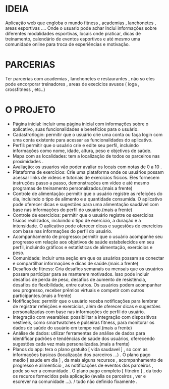 # IDEIA
Aplicação web que engloba o mundo fitness , academias , lanchonetes , areas esportivas .... Onde  o usuario pode achar 
Inclui informações sobre diferentes modalidades esportivas, locais onde praticar, dicas de treinamento, 
calendário de eventos esportivos e até mesmo uma comunidade online para troca de experiências e motivação. 

# PARCERIAS 
Ter parcerias com academias , lanchonetes e restaurantes , não so eles pode encorporar treinadores , areas de execicios avusos ( ioga , crossfitness , etc..)

# O PROJETO 

+ Página inicial: incluir uma página inicial com informações sobre o aplicativo, suas funcionalidades e benefícios para o usuário.
+ Cadastro/login: permitir que o usuário crie uma conta ou faça login com uma conta existente para acessar as funcionalidades do aplicativo.
+ Perfil: permitir que o usuário crie e edite seu perfil, incluindo informações como nome, idade, altura, peso e objetivos de saúde.
+ Mapa com as localidades: tem a localização de todos os parceiros nas proximidades .
+ Avaliação: os usuarios vão poder avaliar os locais com notas de 0 a 10 .
+ Plataforma de exercícios: Crie uma plataforma onde os usuários possam acessar links de vídeos e tutoriais de exercícios físicos. Eles fornecem instruções passo a passo, demonstrações em vídeo e até mesmo programas de treinamento personalizados.(mais a frente)
+ Controle de alimentação: permitir que o usuário registre as refeições do dia, incluindo o tipo de alimento e a quantidade consumida. O aplicativo pode oferecer dicas e sugestões para uma alimentação saudável com base nas informações do perfil do usuário.(mais a frente)
+ Controle de exercícios: permitir que o usuário registre os exercícios físicos realizados, incluindo o tipo de exercício, a duração e a intensidade. O aplicativo pode oferecer dicas e sugestões de exercícios com base nas informações do perfil do usuário.
+ Acompanhamento de progresso: permitir que o usuário acompanhe seu progresso em relação aos objetivos de saúde estabelecidos em seu perfil, incluindo gráficos e estatísticas de alimentação, exercícios e peso.
+ Comunidade: incluir uma seção em que os usuários possam se conectar e compartilhar informações e dicas de saúde.(mais a frente)
+ Desafios de fitness: Cria desafios semanais ou mensais que os usuários possam participar para se manterem motivados. Isso pode incluir desafios de perda de peso, desafios de aumento de resistência, desafios de flexibilidade, entre outros. Os usuários podem acompanhar seu progresso, receber prêmios virtuais e competir com outros participantes.(mais a frente)
+ Notificações: permitir que o usuário receba notificações para lembrar de registrar refeições e exercícios, além de oferecer dicas e sugestões personalizadas com base nas informações de perfil do usuário.
+ Integração com wearables: possibilitar a integração com dispositivos vestíveis, como smartwatches e pulseiras fitness, para monitorar os dados de saúde do usuário em tempo real.(mais a frente)
+ Análise de dados: utilizar ferramentas de análise de dados para identificar padrões e tendências de saúde dos usuários, oferecendo sugestões cada vez mais personalizadas.(mais a frente)
+ Planos do app: tera o plano gratuito [ vida saudavel ] , so com as informações basicas (localização dos parceiros ...) . O plano pago medio [ saude em dia ] , da mais alguns recursos , acompanhamento de progresso e alimenticio , as notificações de eventos dos parceiros , pode so ver a comunidade . O plano pago completo [ fitneiro ] , da todo os recuros fornecidos pela aplicação (avalia os parceiros , ver e escrever na comunidade ...). / tudo não definido fixamente .
